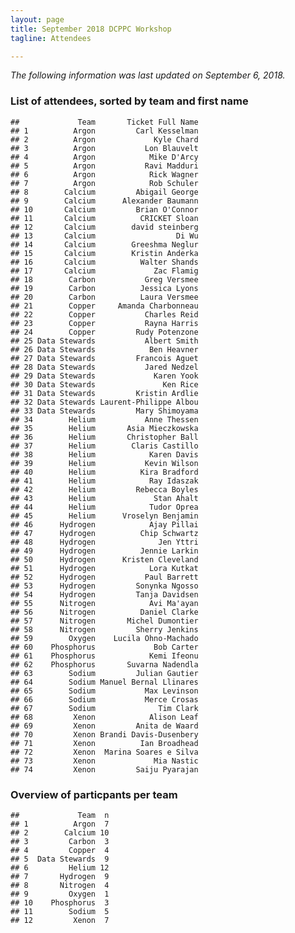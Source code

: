 ```yaml
---
layout: page
title: September 2018 DCPPC Workshop 
tagline: Attendees

---
```


*The following information was last updated on September 6, 2018.*

### List of attendees, sorted by team and first name

    ##             Team       Ticket Full Name
    ## 1          Argon         Carl Kesselman
    ## 2          Argon             Kyle Chard
    ## 3          Argon           Lon Blauvelt
    ## 4          Argon            Mike D'Arcy
    ## 5          Argon           Ravi Madduri
    ## 6          Argon            Rick Wagner
    ## 7          Argon            Rob Schuler
    ## 8        Calcium         Abigail George
    ## 9        Calcium      Alexander Baumann
    ## 10       Calcium         Brian O'Connor
    ## 11       Calcium          CRICKET Sloan
    ## 12       Calcium        david steinberg
    ## 13       Calcium                  Di Wu
    ## 14       Calcium        Greeshma Neglur
    ## 15       Calcium        Kristin Anderka
    ## 16       Calcium          Walter Shands
    ## 17       Calcium             Zac Flamig
    ## 18        Carbon           Greg Versmee
    ## 19        Carbon          Jessica Lyons
    ## 20        Carbon          Laura Versmee
    ## 21        Copper     Amanda Charbonneau
    ## 22        Copper           Charles Reid
    ## 23        Copper           Rayna Harris
    ## 24        Copper         Rudy Potenzone
    ## 25 Data Stewards           Albert Smith
    ## 26 Data Stewards            Ben Heavner
    ## 27 Data Stewards         Francois Aguet
    ## 28 Data Stewards           Jared Nedzel
    ## 29 Data Stewards             Karen Yook
    ## 30 Data Stewards               Ken Rice
    ## 31 Data Stewards         Kristin Ardlie
    ## 32 Data Stewards Laurent-Philippe Albou
    ## 33 Data Stewards         Mary Shimoyama
    ## 34        Helium           Anne Thessen
    ## 35        Helium       Asia Mieczkowska
    ## 36        Helium       Christopher Ball
    ## 37        Helium        Claris Castillo
    ## 38        Helium            Karen Davis
    ## 39        Helium           Kevin Wilson
    ## 40        Helium          Kira Bradford
    ## 41        Helium            Ray Idaszak
    ## 42        Helium         Rebecca Boyles
    ## 43        Helium             Stan Ahalt
    ## 44        Helium            Tudor Oprea
    ## 45        Helium      Vroselyn Benjamin
    ## 46      Hydrogen            Ajay Pillai
    ## 47      Hydrogen          Chip Schwartz
    ## 48      Hydrogen              Jen Yttri
    ## 49      Hydrogen          Jennie Larkin
    ## 50      Hydrogen      Kristen Cleveland
    ## 51      Hydrogen            Lora Kutkat
    ## 52      Hydrogen           Paul Barrett
    ## 53      Hydrogen         Sonynka Ngosso
    ## 54      Hydrogen         Tanja Davidsen
    ## 55      Nitrogen            Avi Ma'ayan
    ## 56      Nitrogen          Daniel Clarke
    ## 57      Nitrogen       Michel Dumontier
    ## 58      Nitrogen         Sherry Jenkins
    ## 59        Oxygen    Lucila Ohno-Machado
    ## 60    Phosphorus             Bob Carter
    ## 61    Phosphorus            Kemi Ifeonu
    ## 62    Phosphorus       Suvarna Nadendla
    ## 63        Sodium         Julian Gautier
    ## 64        Sodium Manuel Bernal Llinares
    ## 65        Sodium           Max Levinson
    ## 66        Sodium           Merce Crosas
    ## 67        Sodium              Tim Clark
    ## 68         Xenon            Alison Leaf
    ## 69         Xenon         Anita de Waard
    ## 70         Xenon Brandi Davis-Dusenbery
    ## 71         Xenon          Ian Broadhead
    ## 72         Xenon  Marina Soares e Silva
    ## 73         Xenon             Mia Nastic
    ## 74         Xenon         Saiju Pyarajan

### Overview of particpants per team

    ##             Team  n
    ## 1          Argon  7
    ## 2        Calcium 10
    ## 3         Carbon  3
    ## 4         Copper  4
    ## 5  Data Stewards  9
    ## 6         Helium 12
    ## 7       Hydrogen  9
    ## 8       Nitrogen  4
    ## 9         Oxygen  1
    ## 10    Phosphorus  3
    ## 11        Sodium  5
    ## 12         Xenon  7